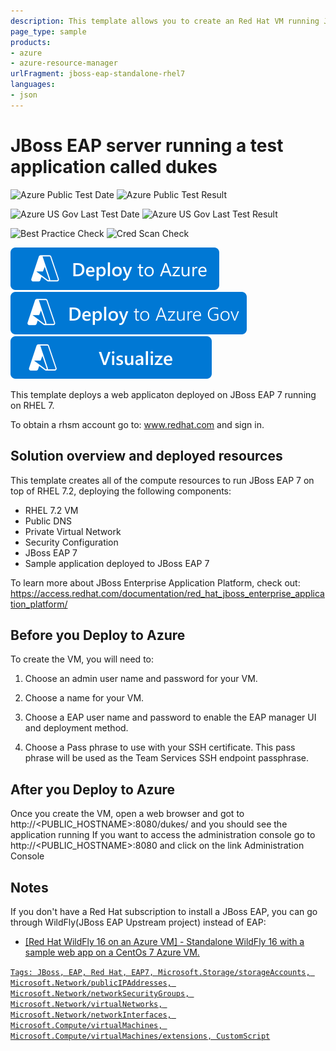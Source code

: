 ```yaml
---
description: This template allows you to create an Red Hat VM running JBoss EAP 7 and and also deploy a web application called dukes, you can login into the admin console using the user and password configured at the time of the deployment.
page_type: sample
products:
- azure
- azure-resource-manager
urlFragment: jboss-eap-standalone-rhel7
languages:
- json
---
```

# JBoss EAP server running a test application called dukes

![Azure Public Test Date](https://azurequickstartsservice.blob.core.windows.net/badges/application-workloads/jboss/jboss-eap-standalone-rhel7/PublicLastTestDate.svg)
![Azure Public Test Result](https://azurequickstartsservice.blob.core.windows.net/badges/application-workloads/jboss/jboss-eap-standalone-rhel7/PublicDeployment.svg)

![Azure US Gov Last Test Date](https://azurequickstartsservice.blob.core.windows.net/badges/application-workloads/jboss/jboss-eap-standalone-rhel7/FairfaxLastTestDate.svg)
![Azure US Gov Last Test Result](https://azurequickstartsservice.blob.core.windows.net/badges/application-workloads/jboss/jboss-eap-standalone-rhel7/FairfaxDeployment.svg)

![Best Practice Check](https://azurequickstartsservice.blob.core.windows.net/badges/application-workloads/jboss/jboss-eap-standalone-rhel7/BestPracticeResult.svg)
![Cred Scan Check](https://azurequickstartsservice.blob.core.windows.net/badges/application-workloads/jboss/jboss-eap-standalone-rhel7/CredScanResult.svg)

[![Deploy to Azure](https://raw.githubusercontent.com/Azure/azure-quickstart-templates/master/1-CONTRIBUTION-GUIDE/images/deploytoazure.svg?sanitize=true)](https://portal.azure.com/#create/Microsoft.Template/uri/https%3A%2F%2Fraw.githubusercontent.com%2FAzure%2Fazure-quickstart-templates%2Fmaster%2Fapplication-workloads%2Fjboss%2Fjboss-eap-standalone-rhel7%2Fazuredeploy.json)
[![Deploy To Azure US Gov](https://raw.githubusercontent.com/Azure/azure-quickstart-templates/master/1-CONTRIBUTION-GUIDE/images/deploytoazuregov.svg?sanitize=true)](https://portal.azure.us/#create/Microsoft.Template/uri/https%3A%2F%2Fraw.githubusercontent.com%2FAzure%2Fazure-quickstart-templates%2Fmaster%2Fapplication-workloads%2Fjboss%2Fjboss-eap-standalone-rhel7%2Fazuredeploy.json)
[![Visualize](https://raw.githubusercontent.com/Azure/azure-quickstart-templates/master/1-CONTRIBUTION-GUIDE/images/visualizebutton.svg?sanitize=true)](http://armviz.io/#/?load=https%3A%2F%2Fraw.githubusercontent.com%2FAzure%2Fazure-quickstart-templates%2Fmaster%2Fapplication-workloads%2Fjboss%2Fjboss-eap-standalone-rhel7%2Fazuredeploy.json)

This template deploys a web applicaton deployed on JBoss EAP 7 running on RHEL 7.

To obtain a rhsm account go to: www.redhat.com and sign in.

## Solution overview and deployed resources

This template creates all of the compute resources to run JBoss EAP 7 on top of RHEL 7.2, deploying the following components:

- RHEL 7.2 VM
- Public DNS
- Private Virtual Network
- Security Configuration
- JBoss EAP 7
- Sample application deployed to JBoss EAP 7

To learn more about JBoss Enterprise Application Platform, check out:
https://access.redhat.com/documentation/red_hat_jboss_enterprise_application_platform/

## Before you Deploy to Azure

To create the VM, you will need to:

1. Choose an admin user name and password for your VM.

2. Choose a name for your VM.

3. Choose a EAP user name and password to enable the EAP manager UI and deployment method.

4. Choose a Pass phrase to use with your SSH certificate.  This pass phrase will be used as the Team Services SSH endpoint passphrase.

## After you Deploy to Azure

Once you create the VM, open a web browser and got to http://<PUBLIC_HOSTNAME>:8080/dukes/ and you should see the application running
If you want to access the administration console go to http://<PUBLIC_HOSTNAME>:8080 and click on the link Administration Console

## Notes

If you don't have a Red Hat subscription to install a JBoss EAP, you can go through WildFly(JBoss EAP Upstream project) instead of EAP:

*  <a href="https://github.com/Azure/azure-quickstart-templates/tree/master/wildfly-standalone-centos7" target="_blank"> [Red Hat WildFly 16 on an Azure VM] - Standalone WildFly 16 with a sample web app on a CentOs 7 Azure VM.

`Tags: JBoss, EAP, Red Hat, EAP7, Microsoft.Storage/storageAccounts, Microsoft.Network/publicIPAddresses, Microsoft.Network/networkSecurityGroups, Microsoft.Network/virtualNetworks, Microsoft.Network/networkInterfaces, Microsoft.Compute/virtualMachines, Microsoft.Compute/virtualMachines/extensions, CustomScript`

